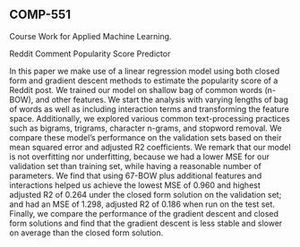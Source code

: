 ## COMP-551
Course Work for Applied Machine Learning.

Reddit Comment Popularity Score Predictor

In this paper we make use of a linear regression model using both closed form and gradient descent methods to estimate the popularity score of a Reddit post. We trained our model on shallow bag of common words (n-BOW), and other features. We start the analysis with varying lengths of bag of words as well as including interaction terms and transforming the feature space. Additionally, we explored various common text-processing practices such as bigrams, trigrams, character n-grams, and stopword removal. We compare these model’s performance on the validation sets based on their mean squared error and adjusted R2 coefficients. We remark that our model is not overfitting nor underfitting, because we had a lower MSE for our validation set than training set, while having a reasonable number of parameters. We find that using 67-BOW plus additional features and interactions helped us achieve the lowest MSE of 0.960 and highest adjusted R2 of 0.264 under the closed form solution on the validation set; and had an MSE of 1.298, adjusted R2 of 0.186 when run on the test set. Finally, we compare the performance of the gradient descent and closed form solutions and find that the gradient descent is less stable and slower on average than the closed form solution.




